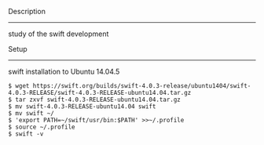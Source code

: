 Description
***
study of the swift development

Setup
***
swift installation to Ubuntu 14.04.5  

```
$ wget https://swift.org/builds/swift-4.0.3-release/ubuntu1404/swift-4.0.3-RELEASE/swift-4.0.3-RELEASE-ubuntu14.04.tar.gz
$ tar zxvf swift-4.0.3-RELEASE-ubuntu14.04.tar.gz
$ mv swift-4.0.3-RELEASE-ubuntu14.04 swift
$ mv swift ~/
$ 'export PATH=~/swift/usr/bin:$PATH' >>~/.profile 
$ source ~/.profile
$ swift -v
```

